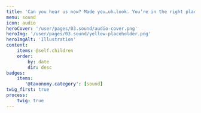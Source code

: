 ```yaml
---
title: 'Can you hear us now? Made you…uh…look. You’re in the right place for helping those with sound impairments.'
menu: sound
icon: audio
heroCover: '/user/pages/03.sound/audio-cover.png'
heroImg: '/user/pages/03.sound/yellow-placeholder.png'
heroImgAlt: 'Illustration'
content:
    items: @self.children
    order:
        by: date
        dir: desc
badges:
    items:
       '@taxonomy.category': [sound]
twig_first: true
process:
    twig: true
---
```

